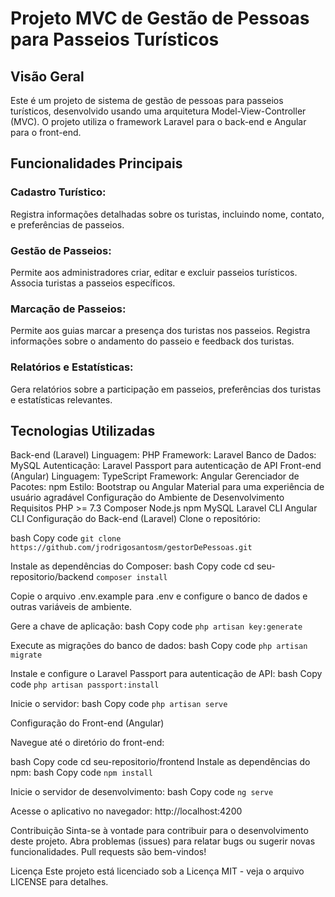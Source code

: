 # Projeto MVC de Gestão de Pessoas para Passeios Turísticos 

## Visão Geral

Este é um projeto de sistema de gestão de pessoas para passeios turísticos, desenvolvido usando uma arquitetura Model-View-Controller (MVC). O projeto utiliza o framework Laravel para o back-end e Angular para o front-end.

## Funcionalidades Principais

### Cadastro Turístico:

Registra informações detalhadas sobre os turistas, incluindo nome, contato, e preferências de passeios.
### Gestão de Passeios:

Permite aos administradores criar, editar e excluir passeios turísticos.
Associa turistas a passeios específicos.

### Marcação de Passeios:

Permite aos guias marcar a presença dos turistas nos passeios.
Registra informações sobre o andamento do passeio e feedback dos turistas.

### Relatórios e Estatísticas:

Gera relatórios sobre a participação em passeios, preferências dos turistas e estatísticas relevantes.

## Tecnologias Utilizadas
Back-end (Laravel)
Linguagem: PHP
Framework: Laravel
Banco de Dados: MySQL
Autenticação: Laravel Passport para autenticação de API
Front-end (Angular)
Linguagem: TypeScript
Framework: Angular
Gerenciador de Pacotes: npm
Estilo: Bootstrap ou Angular Material para uma experiência de usuário agradável
Configuração do Ambiente de Desenvolvimento
Requisitos
PHP >= 7.3
Composer
Node.js
npm
MySQL
Laravel CLI
Angular CLI
Configuração do Back-end (Laravel)
Clone o repositório:

bash
Copy code
`git clone https://github.com/jrodrigosantosm/gestorDePessoas.git`

Instale as dependências do Composer:
bash
Copy code
cd seu-repositorio/backend
`composer install`

Copie o arquivo .env.example para .env e configure o banco de dados e outras variáveis de ambiente.

Gere a chave de aplicação:
bash
Copy code
`php artisan key:generate`

Execute as migrações do banco de dados:
bash
Copy code
`php artisan migrate`

Instale e configure o Laravel Passport para autenticação de API:
bash
Copy code
`php artisan passport:install`

Inicie o servidor:
bash
Copy code
`php artisan serve`

Configuração do Front-end (Angular)

Navegue até o diretório do front-end:

bash
Copy code
cd seu-repositorio/frontend
Instale as dependências do npm:
bash
Copy code
`npm install`

Inicie o servidor de desenvolvimento:
bash
Copy code
`ng serve`

Acesse o aplicativo no navegador: http://localhost:4200

Contribuição
Sinta-se à vontade para contribuir para o desenvolvimento deste projeto. Abra problemas (issues) para relatar bugs ou sugerir novas funcionalidades. Pull requests são bem-vindos!

Licença
Este projeto está licenciado sob a Licença MIT - veja o arquivo LICENSE para detalhes.